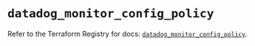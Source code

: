 # `datadog_monitor_config_policy`

Refer to the Terraform Registry for docs: [`datadog_monitor_config_policy`](https://registry.terraform.io/providers/datadog/datadog/3.67.0/docs/resources/monitor_config_policy).

